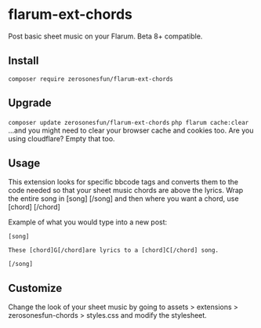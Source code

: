 # flarum-ext-chords

Post basic sheet music on your Flarum. Beta 8+ compatible.

## Install

`composer require zerosonesfun/flarum-ext-chords`

## Upgrade

`composer update zerosonesfun/flarum-ext-chords`
`php flarum cache:clear`
...and you might need to clear your browser cache and cookies too. Are you using cloudflare? Empty that too.

## Usage

This extension looks for specific bbcode tags and converts them to the code needed so that your sheet music chords are above the lyrics. Wrap the entire song in [song] [/song] and then where you want a chord, use [chord] [/chord]

Example of what you would type into a new post:
~~~
[song]

These [chord]G[/chord]are lyrics to a [chord]C[/chord] song.

[/song]
~~~

## Customize

Change the look of your sheet music by going to assets > extensions > zerosonesfun-chords > styles.css and modify the stylesheet.

